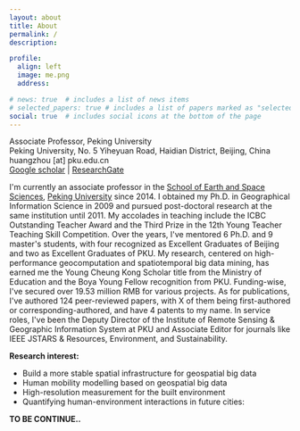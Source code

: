 ```yaml
---
layout: about
title: About
permalink: /
description: 

profile:
  align: left
  image: me.png
  address: 

# news: true  # includes a list of news items
# selected_papers: true # includes a list of papers marked as "selected={true}"
social: true  # includes social icons at the bottom of the page
---
```


Associate Professor, Peking University<br>
Peking University, No. 5 Yiheyuan Road, Haidian District, Beijing, China<br>
huangzhou [at] pku.edu.cn<br>
[Google scholar](https://scholar.google.com/citations?user=BUFSF_8AAAAJ&hl=en) | [ResearchGate](https://www.researchgate.net/profile/Zhou-Huang-3)

I'm currently an associate professor in the [School of Earth and Space Sciences](https://sess.pku.edu.cn/), [Peking University](https://www.pku.edu.cn/) since 2014. I obtained my Ph.D. in Geographical Information Science in 2009 and pursued post-doctoral research at the same institution until 2011. My accolades in teaching include the ICBC Outstanding Teacher Award and the Third Prize in the 12th Young Teacher Teaching Skill Competition. Over the years, I've mentored 6 Ph.D. and 9 master's students, with four recognized as Excellent Graduates of Beijing and two as Excellent Graduates of PKU. My research, centered on high-performance geocomputation and spatiotemporal big data mining, has earned me the Young Cheung Kong Scholar title from the Ministry of Education and the Boya Young Fellow recognition from PKU. Funding-wise, I've secured over 19.53 million RMB for various projects. As for publications, I've authored 124 peer-reviewed papers, with X of them being first-authored or corresponding-authored, and have 4 patents to my name. In service roles, I've been the Deputy Director of the Institute of Remote Sensing & Geographic Information System at PKU and Associate Editor for journals like IEEE JSTARS & Resources, Environment, and Sustainability.

**Research interest:** 
- Build a more stable spatial infrastructure for geospatial big data
- Human mobility modelling based on geospatial big data
- High-resolution measurement for the built environment
- Quantifying human-environment interactions in future cities:

**TO BE CONTINUE..**